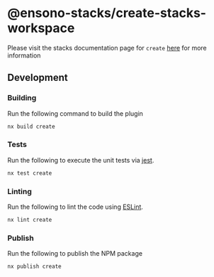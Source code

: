 # @ensono-stacks/create-stacks-workspace

Please visit the stacks documentation page for `create`
[here](https://stacks.amido.com/docs/nx/create-stacks-workspace/ensono-stacks-create-stacks-workspace)
for more information

## Development

### Building

Run the following command to build the plugin

```bash
nx build create
```

### Tests

Run the following to execute the unit tests via [jest](https://jestjs.io/).

```bash
nx test create
```

### Linting

Run the following to lint the code using [ESLint](https://eslint.org/).

```bash
nx lint create
```

### Publish

Run the following to publish the NPM package

```bash
nx publish create
```
